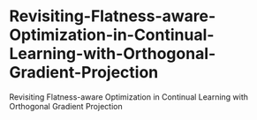 # Revisiting-Flatness-aware-Optimization-in-Continual-Learning-with-Orthogonal-Gradient-Projection
Revisiting Flatness-aware Optimization in Continual Learning with Orthogonal Gradient Projection
